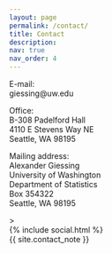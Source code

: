 ```yaml
---
layout: page
permalink: /contact/
title: Contact
description: 
nav: true
nav_order: 4
---
```


<p> <span class="font-weight-bold">E-mail:</span> <br>
giessing@uw.edu </p>

<p> <span class="font-weight-bold">Office:</span> <br>
B-308 Padelford Hall <br>
4110 E Stevens Way NE <br>
Seattle, WA 98195 </p>

<p> <span class="font-weight-bold">Mailing address:</span> <br>
Alexander Giessing <br>
University of Washington <br>
Department of Statistics <br>
Box 354322 <br>
Seattle, WA 98195 </p>

<!-- Calendly link widget begin -->
<link href="https://assets.calendly.com/assets/external/widget.css" rel="stylesheet">
<script src="https://assets.calendly.com/assets/external/widget.js" type="text/javascript" async></script>
<a href="" onclick="Calendly.initPopupWidget({url: 'https://calendly.com/giessing-7xc/30min'});return false;"></a>
<!-- Calendly link widget end -->>

<div class="social">
  <div class="contact-icons">
    {% include social.html %}
  </div>

  <div class="contact-note">
    {{ site.contact_note }}
  </div>

</div>
